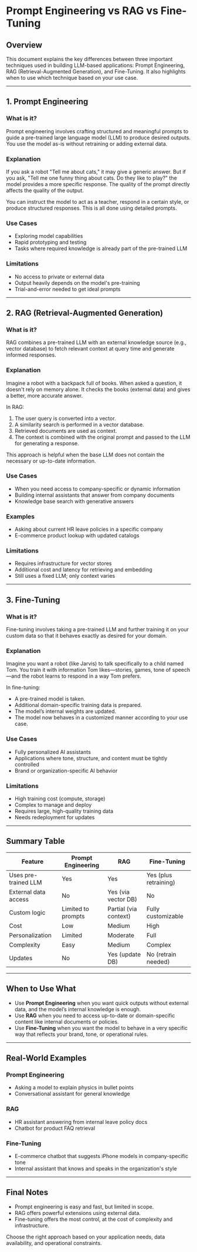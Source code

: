 # Prompt Engineering vs RAG vs Fine-Tuning

## Overview
This document explains the key differences between three important techniques used in building LLM-based applications: Prompt Engineering, RAG (Retrieval-Augmented Generation), and Fine-Tuning. It also highlights when to use which technique based on your use case.

---

## 1. Prompt Engineering

### What is it?
Prompt engineering involves crafting structured and meaningful prompts to guide a pre-trained large language model (LLM) to produce desired outputs. You use the model as-is without retraining or adding external data.

### Explanation
If you ask a robot "Tell me about cats," it may give a generic answer. But if you ask, "Tell me one funny thing about cats. Do they like to play?" the model provides a more specific response. The quality of the prompt directly affects the quality of the output.

You can instruct the model to act as a teacher, respond in a certain style, or produce structured responses. This is all done using detailed prompts.

### Use Cases
- Exploring model capabilities
- Rapid prototyping and testing
- Tasks where required knowledge is already part of the pre-trained LLM

### Limitations
- No access to private or external data
- Output heavily depends on the model's pre-training
- Trial-and-error needed to get ideal prompts

---

## 2. RAG (Retrieval-Augmented Generation)

### What is it?
RAG combines a pre-trained LLM with an external knowledge source (e.g., vector database) to fetch relevant context at query time and generate informed responses.

### Explanation
Imagine a robot with a backpack full of books. When asked a question, it doesn't rely on memory alone. It checks the books (external data) and gives a better, more accurate answer.

In RAG:
1. The user query is converted into a vector.
2. A similarity search is performed in a vector database.
3. Retrieved documents are used as context.
4. The context is combined with the original prompt and passed to the LLM for generating a response.

This approach is helpful when the base LLM does not contain the necessary or up-to-date information.

### Use Cases
- When you need access to company-specific or dynamic information
- Building internal assistants that answer from company documents
- Knowledge base search with generative answers

### Examples
- Asking about current HR leave policies in a specific company
- E-commerce product lookup with updated catalogs

### Limitations
- Requires infrastructure for vector stores
- Additional cost and latency for retrieving and embedding
- Still uses a fixed LLM; only context varies

---

## 3. Fine-Tuning

### What is it?
Fine-tuning involves taking a pre-trained LLM and further training it on your custom data so that it behaves exactly as desired for your domain.

### Explanation
Imagine you want a robot (like Jarvis) to talk specifically to a child named Tom. You train it with information Tom likes—stories, games, tone of speech—and the robot learns to respond in a way Tom prefers.

In fine-tuning:
- A pre-trained model is taken.
- Additional domain-specific training data is prepared.
- The model’s internal weights are updated.
- The model now behaves in a customized manner according to your use case.

### Use Cases
- Fully personalized AI assistants
- Applications where tone, structure, and content must be tightly controlled
- Brand or organization-specific AI behavior

### Limitations
- High training cost (compute, storage)
- Complex to manage and deploy
- Requires large, high-quality training data
- Needs redeployment for updates

---

## Summary Table

| Feature               | Prompt Engineering    | RAG                          | Fine-Tuning                   |
|-----------------------|-----------------------|-------------------------------|-------------------------------|
| Uses pre-trained LLM  | Yes                   | Yes                           | Yes (plus retraining)         |
| External data access  | No                    | Yes (via vector DB)           | No                            |
| Custom logic          | Limited to prompts    | Partial (via context)         | Fully customizable            |
| Cost                  | Low                   | Medium                        | High                          |
| Personalization       | Limited               | Moderate                      | Full                          |
| Complexity            | Easy                  | Medium                        | Complex                       |
| Updates               | No                    | Yes (update DB)               | No (retrain needed)           |

---

## When to Use What

- Use **Prompt Engineering** when you want quick outputs without external data, and the model’s internal knowledge is enough.
- Use **RAG** when you need to access up-to-date or domain-specific content like internal documents or policies.
- Use **Fine-Tuning** when you want the model to behave in a very specific way that reflects your brand, tone, or operational rules.

---

## Real-World Examples

### Prompt Engineering
- Asking a model to explain physics in bullet points
- Conversational assistant for general knowledge

### RAG
- HR assistant answering from internal leave policy docs
- Chatbot for product FAQ retrieval

### Fine-Tuning
- E-commerce chatbot that suggests iPhone models in company-specific tone
- Internal assistant that knows and speaks in the organization's style

---

## Final Notes

- Prompt engineering is easy and fast, but limited in scope.
- RAG offers powerful extensions using external data.
- Fine-tuning offers the most control, at the cost of complexity and infrastructure.

Choose the right approach based on your application needs, data availability, and operational constraints.
